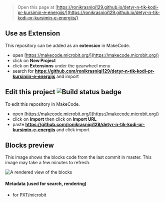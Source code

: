 
> Open this page at [https://ronikrasniqi129.github.io/detyr-n-tik-kodi-pr-kursimin-e-energjis/](https://ronikrasniqi129.github.io/detyr-n-tik-kodi-pr-kursimin-e-energjis/)

## Use as Extension

This repository can be added as an **extension** in MakeCode.

* open [https://makecode.microbit.org/](https://makecode.microbit.org/)
* click on **New Project**
* click on **Extensions** under the gearwheel menu
* search for **https://github.com/ronikrasniqi129/detyr-n-tik-kodi-pr-kursimin-e-energjis** and import

## Edit this project ![Build status badge](https://github.com/ronikrasniqi129/detyr-n-tik-kodi-pr-kursimin-e-energjis/workflows/MakeCode/badge.svg)

To edit this repository in MakeCode.

* open [https://makecode.microbit.org/](https://makecode.microbit.org/)
* click on **Import** then click on **Import URL**
* paste **https://github.com/ronikrasniqi129/detyr-n-tik-kodi-pr-kursimin-e-energjis** and click import

## Blocks preview

This image shows the blocks code from the last commit in master.
This image may take a few minutes to refresh.

![A rendered view of the blocks](https://github.com/ronikrasniqi129/detyr-n-tik-kodi-pr-kursimin-e-energjis/raw/master/.github/makecode/blocks.png)

#### Metadata (used for search, rendering)

* for PXT/microbit
<script src="https://makecode.com/gh-pages-embed.js"></script><script>makeCodeRender("{{ site.makecode.home_url }}", "{{ site.github.owner_name }}/{{ site.github.repository_name }}");</script>
